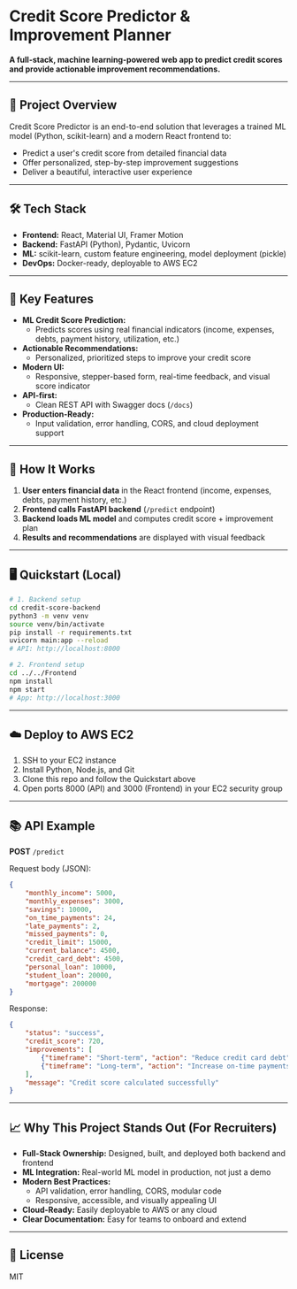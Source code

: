 
# Credit Score Predictor & Improvement Planner

**A full-stack, machine learning-powered web app to predict credit scores and provide actionable improvement recommendations.**

---

## 🚀 Project Overview

Credit Score Predictor is an end-to-end solution that leverages a trained ML model (Python, scikit-learn) and a modern React frontend to:
- Predict a user's credit score from detailed financial data
- Offer personalized, step-by-step improvement suggestions
- Deliver a beautiful, interactive user experience

---

## 🛠️ Tech Stack

- **Frontend:** React, Material UI, Framer Motion
- **Backend:** FastAPI (Python), Pydantic, Uvicorn
- **ML:** scikit-learn, custom feature engineering, model deployment (pickle)
- **DevOps:** Docker-ready, deployable to AWS EC2

---

## 🎯 Key Features

- **ML Credit Score Prediction:**
    - Predicts scores using real financial indicators (income, expenses, debts, payment history, utilization, etc.)
- **Actionable Recommendations:**
    - Personalized, prioritized steps to improve your credit score
- **Modern UI:**
    - Responsive, stepper-based form, real-time feedback, and visual score indicator
- **API-first:**
    - Clean REST API with Swagger docs (`/docs`)
- **Production-Ready:**
    - Input validation, error handling, CORS, and cloud deployment support

---

## 📝 How It Works

1. **User enters financial data** in the React frontend (income, expenses, debts, payment history, etc.)
2. **Frontend calls FastAPI backend** (`/predict` endpoint)
3. **Backend loads ML model** and computes credit score + improvement plan
4. **Results and recommendations** are displayed with visual feedback

---

## 🖥️ Quickstart (Local)

```bash
# 1. Backend setup
cd credit-score-backend
python3 -m venv venv
source venv/bin/activate
pip install -r requirements.txt
uvicorn main:app --reload
# API: http://localhost:8000

# 2. Frontend setup
cd ../../Frontend
npm install
npm start
# App: http://localhost:3000
```

---

## ☁️ Deploy to AWS EC2

1. SSH to your EC2 instance
2. Install Python, Node.js, and Git
3. Clone this repo and follow the Quickstart above
4. Open ports 8000 (API) and 3000 (Frontend) in your EC2 security group

---

## 📚 API Example

**POST** `/predict`

Request body (JSON):
```json
{
    "monthly_income": 5000,
    "monthly_expenses": 3000,
    "savings": 10000,
    "on_time_payments": 24,
    "late_payments": 2,
    "missed_payments": 0,
    "credit_limit": 15000,
    "current_balance": 4500,
    "credit_card_debt": 4500,
    "personal_loan": 10000,
    "student_loan": 20000,
    "mortgage": 200000
}
```

Response:
```json
{
    "status": "success",
    "credit_score": 720,
    "improvements": [
        {"timeframe": "Short-term", "action": "Reduce credit card debt", "impact": "High", "steps": ["Pay off $500 this month", "Avoid new charges"]},
        {"timeframe": "Long-term", "action": "Increase on-time payments", "impact": "Medium", "steps": ["Set up auto-pay", "Monitor due dates"]}
    ],
    "message": "Credit score calculated successfully"
}
```

---

## 📈 Why This Project Stands Out (For Recruiters)

- **Full-Stack Ownership:** Designed, built, and deployed both backend and frontend
- **ML Integration:** Real-world ML model in production, not just a demo
- **Modern Best Practices:**
    - API validation, error handling, CORS, modular code
    - Responsive, accessible, and visually appealing UI
- **Cloud-Ready:** Easily deployable to AWS or any cloud
- **Clear Documentation:** Easy for teams to onboard and extend

---

## 📄 License

MIT
